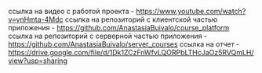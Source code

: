 ссылка на видео с работой проекта - https://www.youtube.com/watch?v=ynHmta-4Mdc
ссылка на репозиторий с клиентской частью приложения - https://github.com/AnastasiaBuivalo/course_platform
ссылка на репозиторий с серверной частью приложения - https://github.com/AnastasiaBuivalo/server_courses
ссылка на отчет - https://drive.google.com/file/d/1Dk1ZCzFnWfvLQORPbLTHcJaOz5RVQmLH/view?usp=sharing
